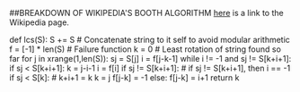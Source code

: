##BREAKDOWN OF WIKIPEDIA'S BOOTH ALGORITHM
[here](https://en.wikipedia.org/wiki/Lexicographically_minimal_string_rotation#Booth.27s_Algorithm) is a link to the Wikipedia page.


def lcs(S):
    S += S      # Concatenate string to it self to avoid modular arithmetic
    f = [-1] * len(S)     # Failure function
    k = 0       # Least rotation of string found so far
    for j in xrange(1,len(S)):
        sj = S[j]
        i = f[j-k-1]
        while i != -1 and sj != S[k+i+1]:
            if sj < S[k+i+1]:
                k = j-i-1
            i = f[i]
        if sj != S[k+i+1]: # if sj != S[k+i+1], then i == -1
            if sj < S[k]: # k+i+1 = k
                k = j
            f[j-k] = -1
        else:
            f[j-k] = i+1
    return k
